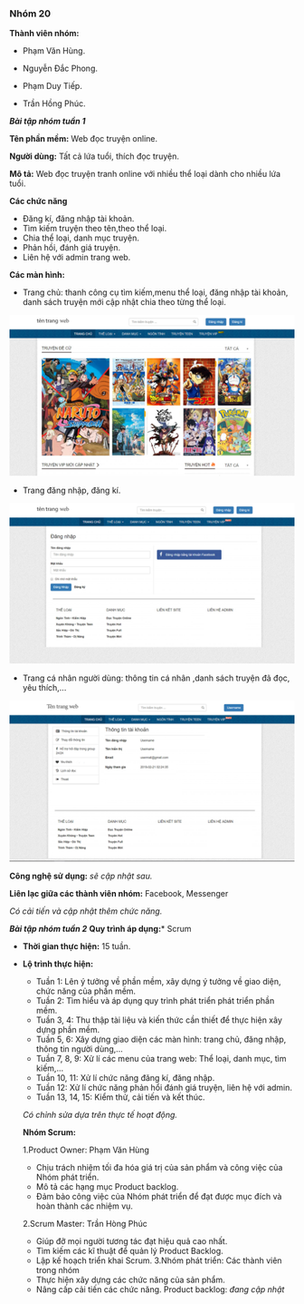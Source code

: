 ### Nhóm 20

**Thành viên nhóm:**

  - Phạm Văn Hùng.
  
  - Nguyễn Đắc Phong.
  
  - Phạm Duy Tiếp.
  
  - Trần Hồng Phúc.


***Bài tập nhóm tuần 1***

**Tên phần mềm:** Web đọc truyện online.

**Người dùng:** Tất cả lứa tuổi, thích đọc truyện.

**Mô tả:** Web đọc truyện tranh online với nhiều thể loại dành cho nhiều lứa tuổi.

**Các chức năng**

  - Đăng kí, đăng nhập tài khoản.
  - Tìm kiếm truyện theo tên,theo thể loại.
  - Chia thể loại, danh mục truyện.
  - Phản hồi, đánh giá truyện.
  - Liên hệ với admin trang web. 

**Các màn hình:** 

  - Trang chủ: thanh công cụ tìm kiếm,menu thể loại, đăng nhập tài khoản, danh sách truyện mới cập nhật chia theo từng thể loại.
  
  ![alt](https://raw.githubusercontent.com/tiep2999/dictionaryTest/master/home.jpg)
  
  - Trang đăng nhập, đăng kí.
  
  ![alt](https://github.com/tiep2999/dictionaryTest/blob/master/as/login-up.jpg?raw=true)
  
  - Trang cá nhân người dùng: thông tin cá nhân ,danh sách truyện đã đọc, yêu thích,...
  
  ![alt](https://github.com/tiep2999/dictionaryTest/blob/master/user.jpg?raw=true)
  
 **Công nghệ sử dụng:** *sẽ cập nhật sau.*
 
 **Liên lạc giữa các thành viên nhóm:** Facebook, Messenger
 
  *Có cải tiến và cập nhật thêm chức năng.*
  
 ***Bài tập nhóm tuần 2***
 **Quy trình áp dụng:*** Scrum
  
  - **Thời gian thực hiện:** 15 tuần.
  
  - **Lộ trình thực hiện:**
    - Tuần 1: Lên ý tưởng về phần mềm, xây dựng ý tưởng về giao diện, chức năng của phần mềm.
    - Tuần 2: Tìm hiểu và áp dụng quy trình phát triển phát triển phần mềm.
    - Tuần 3, 4: Thu thập tài liệu và kiến thức cần thiết để thực hiện xây dựng phần mềm.
    - Tuần 5, 6: Xây dựng giao diện các màn hình: trang chủ, đăng nhập, thông tin người dùng,...
    - Tuần 7, 8, 9: Xử lí các menu của trang web: Thể loại, danh mục, tìm kiếm,...
    - Tuần 10, 11: Xử lí chức năng đăng kí, đăng nhập.
    - Tuần 12: Xử lí chức năng phản hổi đánh giá truyện, liên hệ với admin.
    - Tuần 13, 14, 15: Kiểm thử, cải tiến và kết thúc.
    
    *Có chỉnh sửa dựa trên thực tế hoạt động.*
    
    **Nhóm Scrum:**
    
    1.Product Owner: Phạm Văn Hùng 
      - Chịu trách nhiệm tối đa hóa giá trị của sản phẩm và công việc của Nhóm phát triển.
      - Mô tả các hạng mục Product backlog.
      - Đảm bảo công việc của Nhóm phát triển để đạt được mục đích và hoàn thành các nhiệm vụ.
      
    2.Scrum Master: Trần Hòng Phúc
      - Giúp đỡ mọi người tương tác đạt hiệu quả cao nhất.
      - Tìm kiếm các kĩ thuật để quản lý Product Backlog.
      - Lập kế hoạch triển khai Scrum.
    3.Nhóm phát triển: Các thành viên trong nhóm
      - Thực hiện xây dựng các chức năng của sản phẩm.
      - Nâng cấp cải tiến các chức năng.
    Product backlog: *đang cập nhật*
